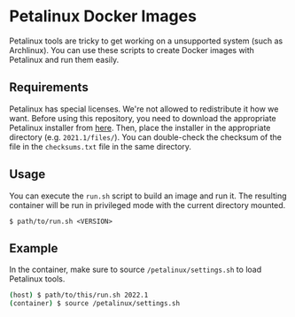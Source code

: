 # Petalinux Docker Images

Petalinux tools are tricky to get working on a unsupported system (such as Archlinux).
You can use these scripts to create Docker images with Petalinux and run them easily.

## Requirements

Petalinux has special licenses. We're not allowed to redistribute it how we want. Before
using this repository, you need to download the appropriate Petalinux installer from
[here](https://www.xilinx.com/support/download/index.html/content/xilinx/en/downloadNav/embedded-design-tools.html).
Then, place the installer in the appropriate directory (e.g. `2021.1/files/`). You can
double-check the checksum of the file in the `checksums.txt` file in the same directory.

## Usage

You can execute the `run.sh` script to build an image and run it. The resulting container
will be run in privileged mode with the current directory mounted.

```
$ path/to/run.sh <VERSION>
```

## Example

In the container, make sure to source `/petalinux/settings.sh` to load Petalinux tools.

```bash
(host) $ path/to/this/run.sh 2022.1
(container) $ source /petalinux/settings.sh
```
